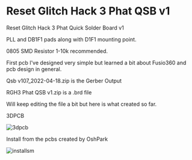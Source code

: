 # Reset Glitch Hack 3 Phat QSB v1
Reset Glitch Hack 3 Phat Quick Solder Board v1

PLL and DB1F1 pads along with D1F1 mounting point.

0805 SMD Resistor 1-10k recommended.

First pcb I've designed very simple but learned a bit about Fusio360 and pcb design in general.

Qsb v107_2022-04-18.zip is the Gerber Output

RGH3 Phat QSB v1.zip is a .brd file

Will keep editing the file a bit but here is what created so far.

3DPCB

![3dpcb](https://user-images.githubusercontent.com/22463607/163844764-8bdf34c5-ff8a-4ac8-af40-47a54cc6ec0e.png)

Install from the pcbs created by OshPark

![installsm](https://user-images.githubusercontent.com/22463607/163845301-da679a6a-ecb1-4f83-aa90-cecc3793df3e.jpg)
